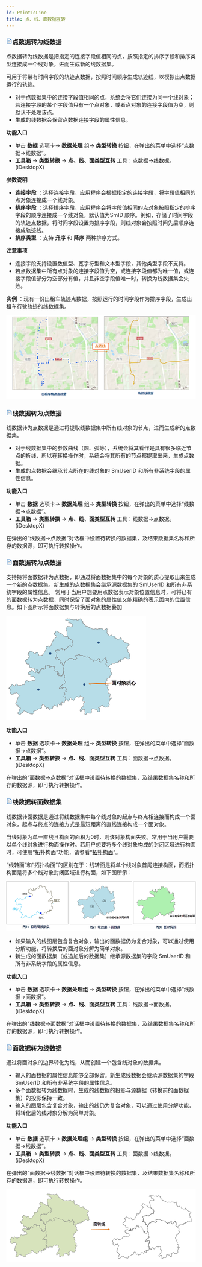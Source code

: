 ```yaml
---
id: PointToLine
title: 点、线、面数据互转
---
```

### ![](../../img/read.gif)点数据转为线数据

点数据转为线数据是把指定的连接字段值相同的点，按照指定的排序字段和排序类型连接成一个线对象，进而生成新的线数据集。

可用于将带有时间字段的轨迹点数据，按照时间顺序生成轨迹线，以模拟出点数据运行的轨迹。

  * 对于点数据集中的连接字段值相同的点，系统会将它们连接为同一个线对象；若连接字段的某个字段值只有一个点对象，或者点对象的连接字段值为空，则默认不处理该点。
  * 生成的线数据会保留点数据连接字段的属性信息。

**功能入口**

  * 单击 **数据** 选项卡-> **数据处理** 组-> **类型转换** 按钮，在弹出的菜单中选择“点数据->线数据”。
  * **工具箱** -> **类型转换** -> **点、线、面类型互转** 工具：点数据->线数据。(iDesktopX) 

**参数说明**

  * **连接字段** ：选择连接字段，应用程序会根据指定的连接字段，将字段值相同的点对象连接成一个线对象。
  * **排序字段** ：选择排序字段，应用程序会将字段值相同的点对象按照指定的排序字段的顺序连接成一个线对象，默认值为SmID 顺序。例如，存储了时间字段的轨迹点数据，将时间字段设置为排序字段，则线对象会按照时间先后顺序连接成轨迹线。
  * **排序类型** ：支持 **升序** 和 **降序** 两种排序方式。

**注意事项**

  * 连接字段支持设置数值型、宽字符型和文本型字段，其他类型字段不支持。
  * 若点数据集中所有点对象的连接字段值为空，或连接字段值都为唯一值，或连接字段值部分为空部分有值，并且非空字段值唯一时，转换为线数据集会失败。

**实例** ：现有一份出租车轨迹点数据，按照运行的时间字段作为排序字段，生成出租车行驶轨迹的线数据集。

![](img/PintToLineResult.png)  

  
### ![](../../img/read.gif)线数据转为点数据

线数据转为点数据是通过将提取线数据集中所有线对象的节点，进而生成新的点数据集。

  * 对于线数据集中的参数曲线（圆、弧等），系统会将其看作是具有很多临近节点的折线，所以在转换操作时，系统会将其所有的节点都提取出来，生成点数据。
  * 生成的点数据会继承节点所在的线对象的 SmUserID 和所有非系统字段的属性信息。

**功能入口**

  * 单击 **数据** 选项卡-> **数据处理** 组-> **类型转换** 按钮，在弹出的菜单中选择“线数据->点数据”。
  * **工具箱** -> **类型转换** -> **点、线、面类型互转** 工具：线数据->点数据。(iDesktopX) 

在弹出的“线数据->点数据”对话框中设置待转换的数据集，及结果数据集名称和所存的数据源，即可执行转换操作。

### ![](../../img/read.gif)面数据转为点数据

支持持将面数据转为点数据，即通过将面数据集中的每个对象的质心提取出来生成一个新的点数据集。新生成的点数据集会继承源数据集的 SmUserID
和所有非系统字段的属性信息。 常用于当用户想要用点数据表示对象位置信息时，可将已有的面数据转为点数据，同时保留了面对象的属性值又能精确的表示面内的位置信息。如下图所示将面数据集与转换后的点数据叠加 

![](img/PolygonToPoint.png)  

  
**功能入口**

  * 单击 **数据** 选项卡-> **数据处理** 组-> **类型转换** 按钮，在弹出的菜单中选择“面数据->点数据”。
  * **工具箱** -> **类型转换** -> **点、线、面类型互转** 工具：面数据->点数据。(iDesktopX) 

在弹出的“面数据->点数据”对话框中设置待转换的数据集，及结果数据集名称和所存的数据源，即可执行转换操作。

### ![](../../img/read.gif)线数据转面数据集

线数据转面数据是通过将线数据集中每个线对象的起点与终点相连接而构成一个面对象，起点与终点的连接方式是最短距离的直线连接构成一个面对象。

当线对象为单一直线且构面的面积为0时，则该对象构面失败。常用于当用户需要以单个线对象进行构面操作时。若用户想要将多个线对象构成的封闭区域进行构面时，可使用“拓扑构面”功能，请参看“[拓扑构面](../Topology/TopotoPolygon)”。

“线转面”和“拓扑构面”的区别在于：线转面是将单个线对象首尾连接构面，而拓扑构面是将多个线对象封闭区域进行构面，如下图所示：

![](img/LineToPolygon1.png) 
  
  * 如果输入的线图层包含复合对象，输出的面数据仍为复合对象，可以通过使用分解功能，将转换后的面对象分解为简单对象。
  * 新生成的面数据集（或追加后的数据集）继承源数据集的字段 SmUserID 和所有非系统字段的属性信息。

**功能入口**

  * 单击 **数据** 选项卡-> **数据处理组** -> **类型转换** 按钮，在弹出的菜单中选择“线数据->面数据”。
  * **工具箱** -> **类型转换** -> **点、线、面类型互转** 工具：线数据->面数据。(iDesktopX) 

在弹出的“线数据->面数据”对话框中设置待转换的数据集，及结果数据集名称和所存的数据源，即可执行转换操作。

### ![](../../img/read.gif)面数据转为线数据

通过将面对象的边界转化为线，从而创建一个包含线对象的数据集。

  * 输入的面数据的属性信息能够全部保留。新生成线数据会继承源数据集的字段 SmUserID 和所有非系统字段的属性信息。
  * 多个面数据转为线数据时，生成的线数据的投影与源数据（转换前的面数据集）的投影保持一致。
  * 输入的图层包含复合对象，输出的线仍为复合对象，可以通过使用分解功能，将转化后的线对象分解为简单对象。

**功能入口**

  * 单击 **数据** 选项卡-> **数据处理组** -> **类型转换** 按钮，在弹出的菜单中选择“面数据->线数据”。
  * **工具箱** -> **类型转换** -> **点、线、面类型互转** 工具：面数据->线数据。(iDesktopX) 

在弹出的“面数据->线数据”对话框中设置待转换的数据集，及结果数据集名称和所存的数据源，即可执行转换操作。

![](img/PolygonToLine.png)  

